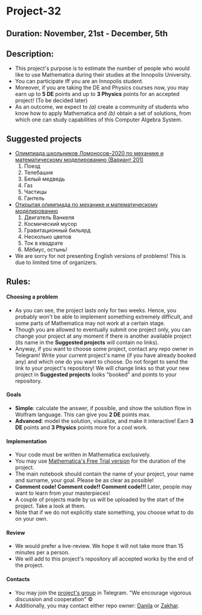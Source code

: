 # Project-32
## Duration: November, 21st - December, 5th
## Description:
- This project's purpose is to estimate the number of people who would like to use Mathematica during their studies at the Innopolis University.
- You can participate iff you are an Innopolis student. 
- Moreover, if you are taking the DE and Physics courses now, you may earn up to **5 DE** points and up to **3 Physics** points for an accepted project! (To be decided later)
- As an outcome, we expect to *(a)* create a community of students who know how to apply Mathematica and *(b)* obtain a set of solutions, from which one can study capabilities of this Computer Algebra System.
## Suggested projects
* [Олимпиада школьников Ломоносов–2020 по механике и математическому моделированию (Вариант 201)](http://rsr-olymp.ru/upload/files/tasks/356/2019/14211252-tasks-mech-10-11-final-19-0.pdf)
  1. Поезд
  1. Телебашня
  1. Белый медведь
  1. Газ
  1. Частицы
  1. Гантель
* [Открытая олимпиада по механике и математическому моделированию](https://mipt.ru/upload/medialibrary/e69/mmm-zadachi-s-resheniyami-2015.pdf)
  1. Двигатель Ванкеля
  1. Космический мусор
  1. Гравитационный бильярд
  1. Несколько цветов
  1. Ток в квадрате
  1. Мёбиус, остынь!
* We are sorry for not presenting English versions of problems! This is due to limited time of organizers.
## Rules:
#### Choosing a problem
- As you can see, the project lasts only for two weeks. Hence, you probably won't be able to implement something extremely difficult, and some parts of Mathematica may not work at a certain stage.
- Though you are allowed to eventually submit one project only, you can change your project at any moment if there is another available project (its name in the **Suggested projects** will contain no links). 
- Anyway, if you want to choose some project, contact any repo owner in Telegram! Write your current project's name (if you have already booked any) and which one do you want to choose. Do not forget to send the link to your project's repository! We will change links so that your new project in **Suggested projects** looks "booked" and points to your repository.
#### Goals
- **Simple**: calculate the answer, if possible, and show the solution flow in Wolfram language. This can give you **2 DE** points max.
- **Advanced**: model the solution, visualize, and make it interactive! Earn **3 DE** points and **3 Physics** points more for a cool work.
#### Implementation
- Your code must be written in Mathematica exclusively.
- You may use [Mathematica's Free Trial version](https://www.wolfram.com/mathematica/trial/) for the duration of the project.
- The main notebook should contain the name of your project, your name and surname, your goal. Please be as clear as possible!
- **Comment code! Comment code!! Comment code!!!** Later, people may want to learn from your masterpieces!
- A couple of projects made by us will be uploaded by the start of the project. Take a look at them.
- Note that if we do not explicitly state something, you choose what to do on your own.
#### Review
- We would prefer a live-review. We hope it will not take more than 15 minutes per a person.
- We will add to this project's repository all accepted works by the end of the project.
#### Contacts
- You may join the [project's group](https://t.me/joinchat/AeDpKxUqbKpZi_rhyc9Yow) in Telegram. "We encourage vigorous discussion and cooperation" ©
- Additionally, you may contact either repo owner: [Danila](https://t.me/daniladanko) or [Zakhar](https://t.me/ZYagudin).
